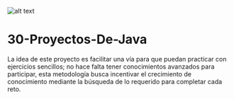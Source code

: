 ![alt text](Java-Projact.png "Reto")
# 30-Proyectos-De-Java
La idea de este proyecto es facilitar una vía para que puedan practicar con ejercicios sencillos; no hace falta tener conocimientos avanzados para participar, esta metodología busca incentivar el crecimiento de conocimiento mediante la búsqueda de lo requerido para completar cada reto.
